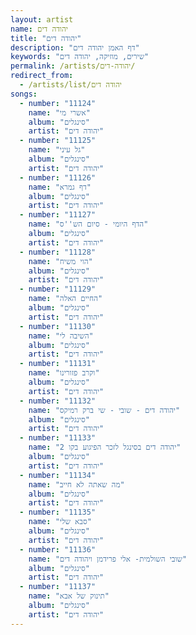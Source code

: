 ```yaml
---
layout: artist
name: יהודה דים
title: "יהודה דים"
description: "דף האמן יהודה דים"
keywords: "שירים, מוזיקה, יהודה דים"
permalink: /artists/יהודה-דים/
redirect_from:
  - /artists/list/יהודה דים
songs:
  - number: "11124"
    name: "אשרי מי"
    album: "סינגלים"
    artist: "יהודה דים"
  - number: "11125"
    name: "גל עיני"
    album: "סינגלים"
    artist: "יהודה דים"
  - number: "11126"
    name: "דף גמרא"
    album: "סינגלים"
    artist: "יהודה דים"
  - number: "11127"
    name: "הדף היומי - סיום הש''ס"
    album: "סינגלים"
    artist: "יהודה דים"
  - number: "11128"
    name: "הוי משיח"
    album: "סינגלים"
    artist: "יהודה דים"
  - number: "11129"
    name: "החיים האלה"
    album: "סינגלים"
    artist: "יהודה דים"
  - number: "11130"
    name: "השיבה לי"
    album: "סינגלים"
    artist: "יהודה דים"
  - number: "11131"
    name: "וקרב פזורינו"
    album: "סינגלים"
    artist: "יהודה דים"
  - number: "11132"
    name: "יהודה דים - שובי - שי ברק רמיקס"
    album: "סינגלים"
    artist: "יהודה דים"
  - number: "11133"
    name: "יהודה דים בסינגל לזכר הפיגוע בקו 2"
    album: "סינגלים"
    artist: "יהודה דים"
  - number: "11134"
    name: "מה שאתה לא חייב"
    album: "סינגלים"
    artist: "יהודה דים"
  - number: "11135"
    name: "סבא שלי"
    album: "סינגלים"
    artist: "יהודה דים"
  - number: "11136"
    name: "שובי השולמית- אלי פרידמן ויהודה דים"
    album: "סינגלים"
    artist: "יהודה דים"
  - number: "11137"
    name: "תינוק של אבא"
    album: "סינגלים"
    artist: "יהודה דים"
---
```

